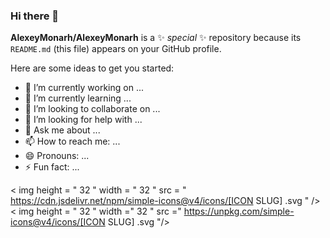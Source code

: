 ### Hi there 👋

**AlexeyMonarh/AlexeyMonarh** is a ✨ _special_ ✨ repository because its `README.md` (this file) appears on your GitHub profile.

Here are some ideas to get you started:

- 🔭 I’m currently working on ...
- 🌱 I’m currently learning ...
- 👯 I’m looking to collaborate on ...
- 🤔 I’m looking for help with ...
- 💬 Ask me about ...
- 📫 How to reach me: ...
- 😄 Pronouns: ...
- ⚡ Fun fact: ...

< img  height = " 32 " width = " 32 " src = " https://cdn.jsdelivr.net/npm/simple-icons@v4/icons/[ICON SLUG] .svg " />
 < img  height = " 32 " width =" 32 " src =" https://unpkg.com/simple-icons@v4/icons/[ICON SLUG] .svg "/>
